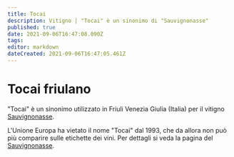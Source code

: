 ```yaml
---
title: Tocai
description: Vitigno | "Tocai" è un sinonimo di "Sauvignonasse"
published: true
date: 2021-09-06T16:47:08.090Z
tags: 
editor: markdown
dateCreated: 2021-09-06T16:47:05.461Z
---
```


# Tocai friulano

"Tocai" è un sinonimo utilizzato in Friuli Venezia Giulia (Italia) per il vitigno [Sauvignonasse](/vitigni/Francia/sauvignonasse).

L'Unione Europa ha vietato il nome "Tocai" dal 1993, che da allora non può più comparire sulle etichette dei vini. Per dettagli si veda la pagina del [Sauvignonasse](/vitigni/Francia/sauvignonasse).